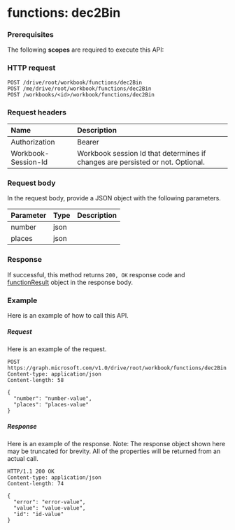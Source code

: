 # functions: dec2Bin


### Prerequisites
The following **scopes** are required to execute this API: 
### HTTP request
<!-- { "blockType": "ignored" } -->
```http
POST /drive/root/workbook/functions/dec2Bin
POST /me/drive/root/workbook/functions/dec2Bin
POST /workbooks/<id>/workbook/functions/dec2Bin

```
### Request headers
| Name       | Description|
|:---------------|:----------|
| Authorization  | Bearer <code>|
| Workbook-Session-Id  | Workbook session Id that determines if changes are persisted or not. Optional.|

### Request body
In the request body, provide a JSON object with the following parameters.

| Parameter	   | Type	|Description|
|:---------------|:--------|:----------|
|number|json||
|places|json||

### Response
If successful, this method returns `200, OK` response code and [functionResult](../resources/functionresult.md) object in the response body.

### Example
Here is an example of how to call this API.
##### Request
Here is an example of the request.
<!-- {
  "blockType": "request",
  "name": "functions_dec2bin"
}-->
```http
POST https://graph.microsoft.com/v1.0/drive/root/workbook/functions/dec2Bin
Content-type: application/json
Content-length: 58

{
  "number": "number-value",
  "places": "places-value"
}
```

##### Response
Here is an example of the response. Note: The response object shown here may be truncated for brevity. All of the properties will be returned from an actual call.
<!-- {
  "blockType": "response",
  "truncated": true,
  "@odata.type": "microsoft.graph.functionResult"
} -->
```http
HTTP/1.1 200 OK
Content-type: application/json
Content-length: 74

{
  "error": "error-value",
  "value": "value-value",
  "id": "id-value"
}
```

<!-- uuid: 8fcb5dbc-d5aa-4681-8e31-b001d5168d79
2015-10-25 14:57:30 UTC -->
<!-- {
  "type": "#page.annotation",
  "description": "functions: dec2Bin",
  "keywords": "",
  "section": "documentation",
  "tocPath": ""
}-->